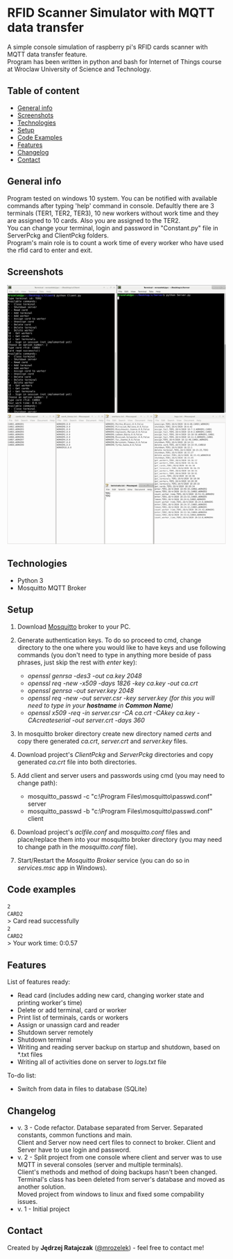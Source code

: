 # RFID Scanner Simulator with MQTT data transfer
A simple console simulation of raspberry pi's RFID cards scanner with MQTT data transfer feature.  
Program has been written in python and bash for Internet of Things course at Wroclaw University of Science and Technology.

## Table of content
* [General info](#general-info)
* [Screenshots](#screenshots)
* [Technologies](#technologies)
* [Setup](#setup)
* [Code Examples](#code-examples)
* [Features](#features)
* [Changelog](#changelog)
* [Contact](#contact)

## General info
Program tested on windows 10 system. 
You can be notified with available commands after typing 'help' command in console. Defaultly there are 3 terminals (TER1, TER2, TER3),
10 new workers without work time and they are assigned to 10 cards. Also you are assigned to the TER2.  
You can change your terminal, login and password in "Constant.py" file in ServerPckg and ClientPckg folders.  
Program's main role is to count a work time of every worker who have used the rfid card to enter and exit.

## Screenshots
![Example screenshot](./img/work_example.PNG)
![Example screenshot](./img/files_example.PNG)

## Technologies
* Python 3
* Mosquitto MQTT Broker

## Setup
1. Download [Mosquitto](https://mosquitto.org/download/) broker to your PC.

2. Generate authentication keys. To do so proceed to cmd, change directory to the one where you would like to have keys and use following commands (you don't need to type in anything more beside of pass phrases, just skip the rest with *enter* key):
   * *openssl genrsa -des3 -out ca.key 2048*
   * *openssl req -new -x509 -days 1826 -key ca.key -out ca.crt*
   * *openssl genrsa -out server.key 2048*
   * *openssl req -new -out server.csr -key server.key (for this you will need to type in your **hostname** in **Common Name**)*
   * *openssl x509 -req -in server.csr -CA ca.crt -CAkey ca.key -CAcreateserial -out server.crt -days 360*

3. In mosquitto broker directory create new directory named *certs* and copy there generated *ca.crt*, *server.crt* and *server.key* files.

4. Download project's *ClientPckg* and *ServerPckg* directories and copy generated *ca.crt* file into both directories.

5. Add client and server users and passwords using cmd (you may need to change path):
   * mosquitto_passwd -c "c:\Program Files\mosquitto\passwd.conf" server
   * mosquitto_passwd -b "c:\Program Files\mosquitto\passwd.conf" client

6. Download project's *aclfile.conf* and *mosquitto.conf* files and place/replace them into your mosquitto broker directory (you may need to change path in the *mosquitto.conf* file).

7. Start/Restart the *Mosquitto Broker* service (you can do so in *services.msc* app in Windows).

## Code examples
`2`  
`CARD2`  
\> Card read successfully  
`2`  
`CARD2`  
\> Your work time: 0:0.57

## Features
List of features ready:
* Read card (includes adding new card, changing worker state and printing worker's time)
* Delete or add terminal, card or worker
* Print list of terminals, cards or workers
* Assign or unassign card and reader
* Shutdown server remotely
* Shutdown terminal
* Writing and reading server backup on startup and shutdown, based on *.txt files
* Writing all of activities done on server to *logs.txt* file

To-do list:
* Switch from data in files to database (SQLite)

## Changelog
- v. 3 - Code refactor. Database separated from Server. Separated constants, common functions and main.  
Client and Server now need cert files to connect to broker. Client and Server have to use login and password.
- v. 2 - Split project from one console where client and server was to use MQTT in several consoles (server and multiple terminals).  
Client's methods and method of doing backups hasn't been changed.  
Terminal's class has been deleted from server's database and moved as another solution.  
Moved project from windows to linux and fixed some compability issues.
- v. 1 - Initial project

## Contact
Created by **Jędrzej Ratajczak** ([@mrozelek](https://github.com/Mrozelek)) - feel free to contact me!
